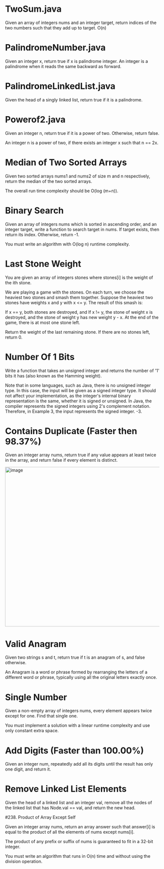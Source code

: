# TwoSum.java

Given an array of integers nums and an integer target, return indices of the two numbers such that they add up to target. O(n)

# PalindromeNumber.java

Given an integer x, return true if x is palindrome integer.
An integer is a palindrome when it reads the same backward as forward.

# PalindromeLinkedList.java

Given the head of a singly linked list, return true if it is a palindrome.


# Powerof2.java

Given an integer n, return true if it is a power of two. Otherwise, return false.

An integer n is a power of two, if there exists an integer x such that n == 2x.


# Median of Two Sorted Arrays

Given two sorted arrays nums1 and nums2 of size m and n respectively, return the median of the two sorted arrays.

The overall run time complexity should be O(log (m+n)).

# Binary Search
Given an array of integers nums which is sorted in ascending order, and an integer target, write a function to search target in nums. If target exists, then return its index. Otherwise, return -1.

You must write an algorithm with O(log n) runtime complexity.


# Last Stone Weight

You are given an array of integers stones where stones[i] is the weight of the ith stone.

We are playing a game with the stones. On each turn, we choose the heaviest two stones and smash them together. Suppose the heaviest two stones have weights x and y with x <= y. The result of this smash is:

If x == y, both stones are destroyed, and
If x != y, the stone of weight x is destroyed, and the stone of weight y has new weight y - x.
At the end of the game, there is at most one stone left.

Return the weight of the last remaining stone. If there are no stones left, return 0.

# Number Of 1 Bits

Write a function that takes an unsigned integer and returns the number of '1' bits it has (also known as the Hamming weight).


Note that in some languages, such as Java, there is no unsigned integer type. In this case, the input will be given as a signed integer type. It should not affect your implementation, as the integer's internal binary representation is the same, whether it is signed or unsigned.
In Java, the compiler represents the signed integers using 2's complement notation. Therefore, in Example 3, the input represents the signed integer. -3.

#  Contains Duplicate (Faster then 98.37%) 

Given an integer array nums, return true if any value appears at least twice in the array, and return false if every element is distinct.

<img width="521" alt="image" src="https://user-images.githubusercontent.com/71595766/197177286-88a6253d-b361-4f1c-b3d3-07b902af7bd6.png">


# Valid Anagram

Given two strings s and t, return true if t is an anagram of s, and false otherwise.

An Anagram is a word or phrase formed by rearranging the letters of a different word or phrase, typically using all the original letters exactly once.

# Single Number

Given a non-empty array of integers nums, every element appears twice except for one. Find that single one.

You must implement a solution with a linear runtime complexity and use only constant extra space.

# Add Digits (Faster than 100.00%)

Given an integer num, repeatedly add all its digits until the result has only one digit, and return it.


# Remove Linked List Elements

Given the head of a linked list and an integer val, remove all the nodes of the linked list that has Node.val == val, and return the new head.


#238. Product of Array Except Self

Given an integer array nums, return an array answer such that answer[i] is equal to the product of all the elements of nums except nums[i].

The product of any prefix or suffix of nums is guaranteed to fit in a 32-bit integer.

You must write an algorithm that runs in O(n) time and without using the division operation.



